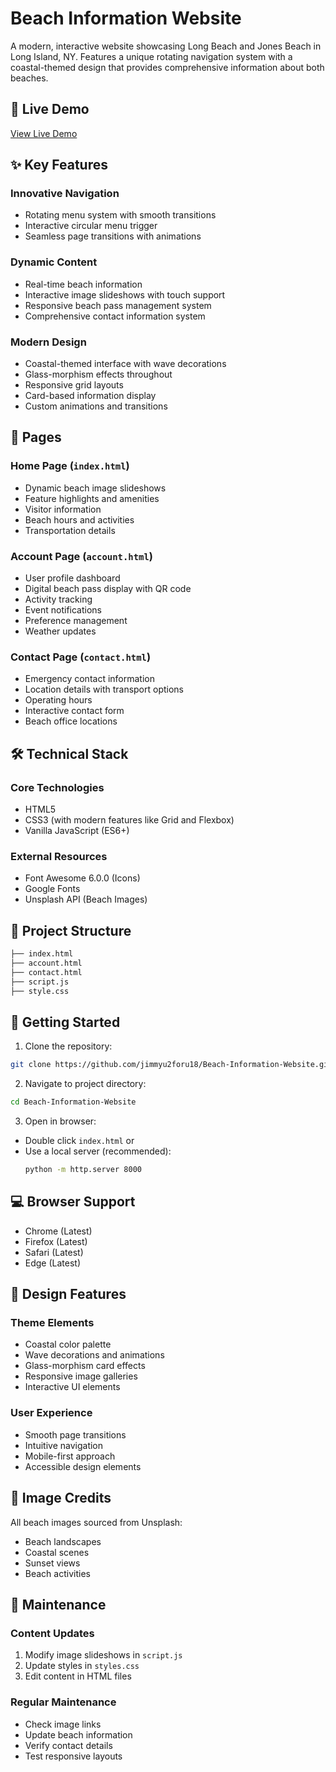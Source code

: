 # Beach Information Website

A modern, interactive website showcasing Long Beach and Jones Beach in Long Island, NY. 
Features a unique rotating navigation system with a coastal-themed design that provides comprehensive information about both beaches.

## 🌊 Live Demo
[View Live Demo](https://jimmyu2foru18.github.io/Beach-Information-Website/)

## ✨ Key Features

### Innovative Navigation
- Rotating menu system with smooth transitions
- Interactive circular menu trigger
- Seamless page transitions with animations

### Dynamic Content
- Real-time beach information
- Interactive image slideshows with touch support
- Responsive beach pass management system
- Comprehensive contact information system

### Modern Design
- Coastal-themed interface with wave decorations
- Glass-morphism effects throughout
- Responsive grid layouts
- Card-based information display
- Custom animations and transitions

## 📱 Pages

### Home Page (`index.html`)
- Dynamic beach image slideshows
- Feature highlights and amenities
- Visitor information
- Beach hours and activities
- Transportation details

### Account Page (`account.html`)
- User profile dashboard
- Digital beach pass display with QR code
- Activity tracking
- Event notifications
- Preference management
- Weather updates

### Contact Page (`contact.html`)
- Emergency contact information
- Location details with transport options
- Operating hours
- Interactive contact form
- Beach office locations

## 🛠 Technical Stack

### Core Technologies
- HTML5
- CSS3 (with modern features like Grid and Flexbox)
- Vanilla JavaScript (ES6+)

### External Resources
- Font Awesome 6.0.0 (Icons)
- Google Fonts
- Unsplash API (Beach Images)

## 📁 Project Structure
```bash
├── index.html
├── account.html
├── contact.html
├── script.js
├── style.css
```

## 🚀 Getting Started

1. Clone the repository:
```bash
git clone https://github.com/jimmyu2foru18/Beach-Information-Website.git
```

2. Navigate to project directory:
```bash
cd Beach-Information-Website
```

3. Open in browser:
- Double click `index.html` or
- Use a local server (recommended):
  ```bash
  python -m http.server 8000
  ```

## 💻 Browser Support

- Chrome (Latest)
- Firefox (Latest)
- Safari (Latest)
- Edge (Latest)

## 🎨 Design Features

### Theme Elements
- Coastal color palette
- Wave decorations and animations
- Glass-morphism card effects
- Responsive image galleries
- Interactive UI elements

### User Experience
- Smooth page transitions
- Intuitive navigation
- Mobile-first approach
- Accessible design elements

## 📸 Image Credits

All beach images sourced from Unsplash:
- Beach landscapes
- Coastal scenes
- Sunset views
- Beach activities

## 🔧 Maintenance

### Content Updates
1. Modify image slideshows in `script.js`
2. Update styles in `styles.css`
3. Edit content in HTML files

### Regular Maintenance
- Check image links
- Update beach information
- Verify contact details
- Test responsive layouts

